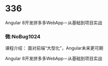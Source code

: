 # 336
Angular 8开发拼多多WebApp－从基础到项目实战
### 微:NoBug1024 


课程介绍：
面对前端“大型化”，Angular未来更可期

Angular 8开发拼多多WebApp－从基础到项目实战
